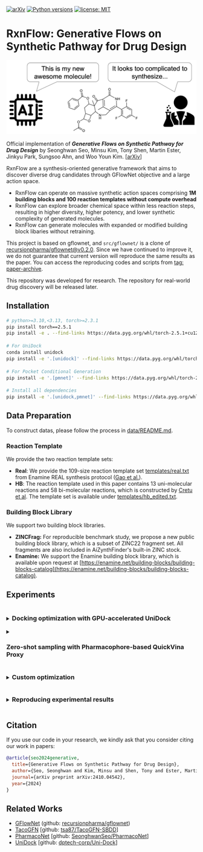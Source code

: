 [![arXiv](https://img.shields.io/badge/arXiv-1234.56789-b31b1b.svg)](https://arxiv.org/abs/2410.04542)
[![Python versions](https://img.shields.io/badge/Python-3.10%2B-blue)](https://www.python.org/downloads/)
[![license: MIT](https://img.shields.io/badge/License-MIT-purple.svg)](LICENSE)

# RxnFlow: Generative Flows on Synthetic Pathway for Drug Design

<img src="image/overview.png" width=600>

Official implementation of **_Generative Flows on Synthetic Pathway for Drug Design_** by Seonghwan Seo, Minsu Kim, Tony Shen, Martin Ester, Jinkyu Park, Sungsoo Ahn, and Woo Youn Kim. [[arXiv](https://arxiv.org/abs/2410.04542)]

RxnFlow are a synthesis-oriented generative framework that aims to discover diverse drug candidates through GFlowNet objective and a large action space.

- RxnFlow can operate on massive synthetic action spaces comprising **1M building blocks and 100 reaction templates without compute overhead**
- RxnFlow can explore broader chemical space within less reaction steps, resulting in higher diversity, higher potency, and lower synthetic complexity of generated molecules.
- RxnFlow can generate molecules with expanded or modified building block libaries without retraining.

This project is based on gflownet, and `src/gflownet/` is a clone of [recursionpharma/gflownet@v0.2.0](https://github@v0.2.0.com/recursionpharma/gflownet/tree/v0@v0.2.0.2@v0.2.0.0).
Since we have continued to improve it, we do not guarantee that current version will reproduce the same results as the paper.
You can access the reproducing codes and scripts from [tag: paper-archive](https://github.com/SeonghwanSeo/RxnFlow/tree/paper-archive).

This repository was developed for research.
The repository for real-world drug discovery will be released later.

## Installation

```bash
# python>=3.10,<3.13, torch>=2.3.1
pip install torch==2.5.1
pip install -e . --find-links https://data.pyg.org/whl/torch-2.5.1+cu121.html

# For UniDock
conda install unidock
pip install -e '.[unidock]' --find-links https://data.pyg.org/whl/torch-2.5.1+cu121.html

# For Pocket Conditional Generation
pip install -e '.[pmnet]' --find-links https://data.pyg.org/whl/torch-2.5.1+cu121.html

# Install all dependencies
pip install -e '.[unidock,pmnet]' --find-links https://data.pyg.org/whl/torch-2.5.1+cu121.html
```

## Data Preparation

To construct datas, please follow the process in [data/README.md](data/README.md).

### Reaction Template

We provide the two reaction template sets:

- **Real**: We provide the 109-size reaction template set [templates/real.txt](templates/real.txt) from Enamine REAL synthesis protocol ([Gao et al.](https://github.com/wenhao-gao/synformer)).
- **HB**: The reaction template used in this paper contains 13 uni-molecular reactions and 58 bi-molecular reactions, which is constructed by [Cretu et al](https://github.com/mirunacrt/synflownet). The template set is available under [templates/hb_edited.txt](template/hb_edited.txt).

### Building Block Library

We support two building block libraries.

- **ZINCFrag:** For reproducible benchmark study, we propose a new public building block library, which is a subset of ZINC22 fragment set. All fragments are also included in AiZynthFinder's built-in ZINC stock.
- **Enamine:** We support the Enamine building block library, which is available upon request at [https://enamine.net/building-blocks/building-blocks-catalog](https://enamine.net/building-blocks/building-blocks-catalog).

## Experiments

<details>
<summary><h3 style="display:inline-block"> Docking optimization with GPU-accelerated UniDock</h3></summary>

You can optimize the docking score with GPU-accelerated [UniDock](https://pubs.acs.org/doi/10.1021/acs.jctc.2c01145).

```bash
python script/opt_unidock.py -h
python script/opt_unidock.py \
  -p <Protein PDB path> \
  -c <Center X> <Center Y> <Center Z> \
  -l <Reference ligand, required if center is empty. > \
  -s <Size X> <Size Y> <Size Z> \
  -o <Output directory> \
  -n <Num Oracles (default: 1000)> \
  --filter <drugfilter; choice=(lipinski, veber, null); default: lipinski> \
  --batch_size <Num generations per oracle; default: 64> \
  --env_dir <Environment directory> \
  --subsampling_ratio <Subsample ratio; memory-variance trade-off; default: 0.01>
```

You can also perform multi-objective optimization ([Multi-objective GFlowNet](https://arxiv.org/abs/2210.12765)) for docking score and QED.

```bash
python script/opt_unidock_moo.py -h
python script/opt_unidock_moo.py \
  -p <Protein PDB path> \
  -c <Center X> <Center Y> <Center Z> \
  -l <Reference ligand, required if center is empty. > \
  -s <Size X> <Size Y> <Size Z> \
  -o <Output directory> \
  -n <Num Oracles (default: 1000)> \
  --batch_size <Num generations per oracle; default: 64> \
  --env_dir <Environment directory> \
  --subsampling_ratio <Subsample ratio; memory-variance trade-off; default: 0.01>
```

**Example (KRAS G12C mutation)**

- Use center coordinates

  ```bash
  python script/opt_unidock.py -p ./data/examples/6oim_protein.pdb -c 1.872 -8.260 -1.361 -o ./log/kras --filter veber
  ```

- Use center of the reference ligand

  ```bash
  python script/opt_unidock_moo.py -p ./data/examples/6oim_protein.pdb -l ./data/examples/6oim_ligand.pdb -o ./log/kras
  ```

</details>

<details>
<summary><h3 style="display:inline-block"> Zero-shot sampling with Pharmacophore-based QuickVina Proxy</h3></summary>

Sample high-affinity molecules. The QuickVina docking score is estimated by Proxy Model [[github](https://github.com/SeonghwanSeo/PharmacoNet/tree/main/src/pmnet_appl)].
To create dataset, please refer [data/](./data/)

The trained model will be updated soon.

- Training

  ```bash
  python script/train_pocket_conditional.py -h
  python script/train_pocket_conditional.py \
    --env_dir <Environment directory> \
    --subsampling_ratio <Subsample ratio; memory-variance trade-off; default: 0.01> \
  ```

- Sampling

  ```bash
  python script/sampling_zeroshot.py -h
  python script/sampling_zeroshot.py \
    -p <Protein PDB path> \
    -c <Center X> <Center Y> <Center Z> \
    -l <Reference ligand, required if center is empty. > \
    -o <Output path: `smi|csv`> \
    -n <Num samples (default: 100)> \
    --env_dir <Environment directory> \
    --model_path <Checkpoint path; default: None (auto-downloaded)> \
    --subsampling_ratio <Subsample ratio; memory-variance trade-off; default: 0.01> \
    --cuda
  ```

**Example (KRAS G12C mutation)**

- `csv` format: save molecules with their rewards (GPU is recommended)

  ```bash
  python script/sampling_zeroshot.py -o out.csv -p ./data/examples/6oim_protein.pdb -l ./data/examples/6oim_ligand.pdb --cuda
  ```

- `smi` format: save molecules only (CPU: 0.06s/mol, GPU: 0.04s/mol)

  ```bash
  python script/sampling_zeroshot.py -o out.smi -p ./data/examples/6oim_protein.pdb -c 1.872 -8.260 -1.361
  ```

</details>

<details>
<summary><h3 style="display:inline-block">Custom optimization</h3></summary>

If you want to train RxnFlow with your custom reward function, you can use the base classes from `rxnflow.base`. The reward should be **Non-negative**.

Example codes are provided in `./examples/`.

- Example (QED)

  ```python
  import torch
  from rdkit.Chem import Mol, QED
  from gflownet import ObjectProperties
  from rxnflow.base import RxnFlowTrainer, RxnFlowSampler, BaseTask

  class QEDTask(BaseTask):
      def compute_obj_properties(self, objs: list[Chem.Mol]) -> tuple[ObjectProperties, torch.Tensor]:
          fr = torch.tensor([QED.qed(mol) for mol in mols], dtype=torch.float)
          fr = fr.reshape(-1, 1) # reward dimension should be [Nobj, Nprop]
          is_valid_t = torch.ones((len(mols),), dtype=torch.bool)
          return ObjectProperties(fr), is_valid_t

  class QEDTrainer(RxnFlowTrainer):  # For online training
      def setup_task(self):
          self.task = QEDTask(self.cfg)

  class QEDSampler(RxnFlowSampler):  # Sampling with pre-trained GFlowNet
      def setup_task(self):
          self.task = QEDTask(self.cfg)
  ```

- Example (Multi-objective GFlowNets (MO-GFN))
  The example scripts will be provided soon!

  ```python
  import torch
  from rdkit.Chem import Mol as RDMol
  from gflownet import ObjectProperties
  from rxnflow.base import RxnFlowTrainer, RxnFlowSampler, BaseTask

  class MOOTask(BaseTask):
      is_moo=True
      def compute_obj_properties(self, objs: list[RDMol]) -> tuple[ObjectProperties, torch.Tensor]:
          fr1 = torch.tensor([reward1(mol) for mol in mols], dtype=torch.float)
          fr2 = torch.tensor([reward2(mol) for mol in mols], dtype=torch.float)
          fr = torch.stack([fr1, fr2], dim=-1)
          is_valid_t = torch.ones((len(mols),), dtype=torch.bool)
          return ObjectProperties(fr), is_valid_t

  class MOOTrainer(RxnFlowTrainer):  # For online training
      def set_default_hps(self, base: Config):
          super().set_default_hps(base)
          base.task.moo.objectives = ["obj1", "obj2"] # set the objective names

      def setup_task(self):
          self.task = MOOTask(self.cfg)

  class MOOSampler(RxnFlowSampler):  # Sampling with pre-trained GFlowNet
      def setup_task(self):
          self.task = MOOTask(self.cfg)
  ```

</details>

<details>
<summary><h3 style="display:inline-block">Reproducing experimental results</h3></summary>

The training/sampling scripts are provided in `experiments/`.

**_NOTE_**: Current version do not fully reproduce the paper result. Please switch to [tag: paper-archive](https://github.com/SeonghwanSeo/RxnFlow/tree/paper-archive).

</details>

## Citation

If you use our code in your research, we kindly ask that you consider citing our work in papers:

```bibtex
@article{seo2024generative,
  title={Generative Flows on Synthetic Pathway for Drug Design},
  author={Seo, Seonghwan and Kim, Minsu and Shen, Tony and Ester, Martin and Park, Jinkyoo and Ahn, Sungsoo and Kim, Woo Youn},
  journal={arXiv preprint arXiv:2410.04542},
  year={2024}
}
```

## Related Works

- [GFlowNet](https://arxiv.org/abs/2106.04399) (github: [recursionpharma/gflownet](https://github.com/recursionpharma/gflownet))
- [TacoGFN](https://arxiv.org/abs/2310.03223) [github: [tsa87/TacoGFN-SBDD](https://github.com/tsa87/TacoGFN-SBDD)]
- [PharmacoNet](https://arxiv.org/abs/2310.00681) [github: [SeonghwanSeo/PharmacoNet](https://github.com/SeonghwanSeo/PharmacoNet)]
- [UniDock](https://pubs.acs.org/doi/10.1021/acs.jctc.2c01145) [github: [dptech-corp/Uni-Dock](https://github.com/dptech-corp/Uni-Dock)]
